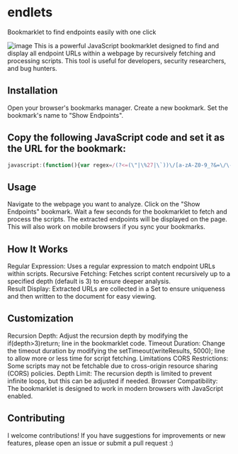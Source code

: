 # endlets
Bookmarklet to find endpoints easily with one click

![image](https://github.com/0dayCTF/endlets/assets/44453666/5429cb2a-804b-416f-bf4a-5db0aef11086)
This is a powerful JavaScript bookmarklet designed to find and display all endpoint URLs within a webpage by recursively fetching and processing scripts. This tool is useful for developers, security researchers, and bug hunters.

## Installation
Open your browser's bookmarks manager.
Create a new bookmark.
Set the bookmark's name to "Show Endpoints".
## Copy the following JavaScript code and set it as the URL for the bookmark:
```javascript
javascript:(function(){var regex=/(?<=(\"|\%27|\`))\/[a-zA-Z0-9_?&=\/\-\#\.]*(?=(\"|\'|\%60))/g;const results=new Set();function fetchAndProcess(url,depth){if(depth>3)return;fetch(url).then(response=>response.text()).then(scriptContent=>{var matches=scriptContent.matchAll(regex);for(let match of matches){let scriptUrl=match[0];results.add(scriptUrl);if(scriptUrl.startsWith("/")){scriptUrl=window.location.origin+scriptUrl;}fetchAndProcess(scriptUrl,depth+1);}}).catch(error=>{console.log("An error occurred while fetching script:",error);});}function processScripts(){var scripts=document.getElementsByTagName("script");for(var i=0;i<scripts.length;i++){var src=scripts[i].src;if(src){fetchAndProcess(src,0);}}}function processPageContent(){var pageContent=document.documentElement.outerHTML;var matches=pageContent.matchAll(regex);for(const match of matches){let scriptUrl=match[0];results.add(scriptUrl);if(scriptUrl.startsWith("/")){scriptUrl=window.location.origin+scriptUrl;}fetchAndProcess(scriptUrl,0);}}function writeResults(){results.forEach(result=>{document.write(result+"<br>");});}processScripts();processPageContent();setTimeout(writeResults,5000);})();
```
## Usage
Navigate to the webpage you want to analyze.
Click on the "Show Endpoints" bookmark.
Wait a few seconds for the bookmarklet to fetch and process the scripts.
The extracted endpoints will be displayed on the page.
This will also work on mobile browsers if you sync your bookmarks.
## How It Works
Regular Expression: Uses a regular expression to match endpoint URLs within scripts.
Recursive Fetching: Fetches script content recursively up to a specified depth (default is 3) to ensure deeper analysis.  
Result Display: Extracted URLs are collected in a Set to ensure uniqueness and then written to the document for easy viewing.
## Customization
Recursion Depth: Adjust the recursion depth by modifying the if(depth>3)return; line in the bookmarklet code.
Timeout Duration: Change the timeout duration by modifying the setTimeout(writeResults, 5000); line to allow more or less time for script fetching.
Limitations
CORS Restrictions: Some scripts may not be fetchable due to cross-origin resource sharing (CORS) policies.
Depth Limit: The recursion depth is limited to prevent infinite loops, but this can be adjusted if needed.
Browser Compatibility: The bookmarklet is designed to work in modern browsers with JavaScript enabled.
## Contributing
I welcome contributions! If you have suggestions for improvements or new features, please open an issue or submit a pull request :)
